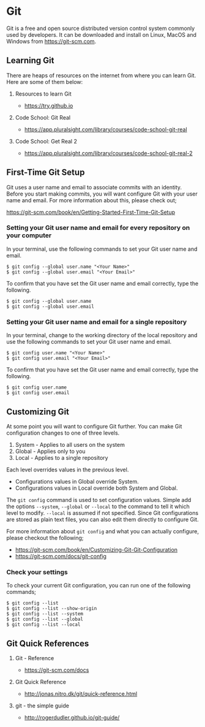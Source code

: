 # Git

Git is a free and open source distributed version control system commonly used by developers. It can be downloaded and install on Linux, MacOS and Windows from https://git-scm.com.

## Learning Git

There are heaps of resources on the internet from where you can learn Git. Here are some of them below:

1. Resources to learn Git

   - https://try.github.io

2. Code School: Git Real

   - https://app.pluralsight.com/library/courses/code-school-git-real

3. Code School: Get Real 2
   - https://app.pluralsight.com/library/courses/code-school-git-real-2

## First-Time Git Setup

Git uses a user name and email to associate commits with an identity. Before you start making commits, you will want configure Git with your user name and email. For more information about this, please check out;

https://git-scm.com/book/en/Getting-Started-First-Time-Git-Setup

### Setting your Git user name and email for every repository on your computer

In your terminal, use the following commands to set your Git user name and email.

    $ git config --global user.name "<Your Name>"
    $ git config --global user.email "<Your Email>"

To confirm that you have set the Git user name and email correctly, type the following.

    $ git config --global user.name
    $ git config --global user.email

### Setting your Git user name and email for a single repository

In your terminal, change to the working directory of the local repository and use the following commands to set your Git user name and email.

    $ git config user.name "<Your Name>"
    $ git config user.email "<Your Email>"

To confirm that you have set the Git user name and email correctly, type the following.

    $ git config user.name
    $ git config user.email

## Customizing Git

At some point you will want to configure Git further. You can make Git configuration changes to one of three levels.

1. System - Applies to all users on the system
2. Global - Applies only to you
3. Local - Applies to a single repository

Each level overrides values in the previous level.

- Configurations values in Global override System.
- Configurations values in Local override both System and Global.

The `git config` command is used to set configuration values. Simple add the options `--system`, `--global` or `--local` to the command to tell it which level to modify. `--local` is assumed if not specified. Since Git configurations are stored as plain text files, you can also edit them directly to configure Git.

For more information about `git config` and what you can actually configure, please checkout the following;

- https://git-scm.com/book/en/Customizing-Git-Git-Configuration
- https://git-scm.com/docs/git-config

### Check your settings

To check your current Git configuration, you can run one of the following commands;

    $ git config --list
    $ git config --list --show-origin
    $ git config --list --system
    $ git config --list --global
    $ git config --list --local

## Git Quick References

1. Git - Reference

   - https://git-scm.com/docs

2. Git Quick Reference

   - http://jonas.nitro.dk/git/quick-reference.html

3. git - the simple guide

   - http://rogerdudler.github.io/git-guide/
